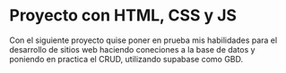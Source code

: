 # Proyecto con HTML, CSS y JS
Con el siguiente proyecto quise poner en prueba mis habilidades para el desarrollo de sitios web haciendo coneciones a la base de datos y poniendo en practica el CRUD, utilizando supabase como GBD.
